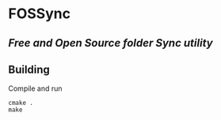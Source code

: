 # FOSSync
## _Free and Open Source folder Sync utility_

## Building

Compile and run
```
cmake .
make
```
